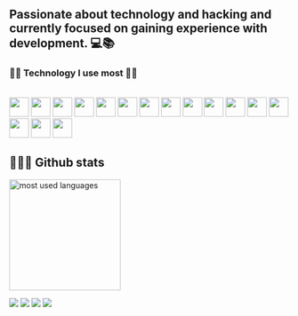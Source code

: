 ## Passionate about technology and hacking and currently focused on gaining experience with development. 💻📚
 
### 🐱‍💻 Technology I use most 🐱‍💻
<div style="display: inline_block"><br>
 <a href="#"><img height= "35" src= "https://img.shields.io/badge/Linux-FCC624?style=for-the-badge&logo=linux&logoColor=black"></a>
<a href="https://developer.mozilla.org/docs/Web/HTML"><img height= "35" src= "https://img.shields.io/badge/HTML5-E34F26?style=for-the-badge&logo=html5&logoColor=white"></a>
<a href="https://developer.mozilla.org/docs/Web/CSS"><img height= "35" src= "https://img.shields.io/badge/CSS3-1572B6?style=for-the-badge&logo=css3&logoColor=white"></a>
<a href="https://www.javascript.com/"><img height= "35" src= "https://img.shields.io/badge/JavaScript-F7DF1E?style=for-the-badge&logo=javascript&logoColor=black"></a>
<a href="https://code.visualstudio.com/"><img height= "35" src= "https://img.shields.io/badge/VS_Code-0078D4?style=for-the-badge&logo=visual%20studio%20code&logoColor=white"></a>
<a href="https://www.json.org/json-en.html"><img height= "35" src= "https://img.shields.io/badge/json-5E5C5C?style=for-the-badge&logo=json&logoColor=white"></a>
<a href="https://www.npmjs.com/"><img height= "35" src= "https://img.shields.io/badge/npm-CB3837?style=for-the-badge&logo=npm&logoColor=white"></a>
<a href="https://git-scm.com/"><img height= "35" src= "https://img.shields.io/badge/Git-F05032?style=for-the-badge&logo=git&logoColor=white"></a>
<a href="#"><img height= "35" src="https://img.shields.io/badge/Vercel-000000?style=for-the-badge&logo=vercel&logoColor=white"></a>
<a href="#"><img height= "35" src="https://img.shields.io/badge/Netlify-00C7B7?style=for-the-badge&logo=netlify&logoColor=white"></a>
 <a href="#"><img height= "35" src="https://img.shields.io/badge/Solidity-e6e6e6?style=for-the-badge&logo=solidity&logoColor=black"></a>
<a href="https://reactjs.org/"><img height= "35" src= "https://img.shields.io/badge/React-FFFFFF?style=for-the-badge&logo=react&logoColor=61DAFB"></a>
<a href="https://nextjs.org/"><img height= "35" src= "https://img.shields.io/badge/next.js-000000?style=for-the-badge&logo=nextdotjs&logoColor=white"></a>
<a href="https://www.markdownguide.org/"><img height= "35" src= "https://img.shields.io/badge/Markdown-000000?style=for-the-badge&logo=markdown&logoColor=white"></a>
<a href="#"><img height= "35" src="https://img.shields.io/badge/Bootstrap-563D7C?style=for-the-badge&logo=bootstrap&logoColor=white"></a>
<a href="#"><img height= "35" src="https://img.shields.io/badge/Vite-B73BFE?style=for-the-badge&logo=vite&logoColor=FFD62E"></a>
</div>

##

## 🐱‍💻✨ Github stats

<p>
<img alt="most used languages" height="200px" src="https://github-readme-stats.vercel.app/api/top-langs/?username=Dione-b&count_private=true&theme=algolia&bg_color=0,130F40,000000&custom_title=Languages&layout=compact&border_radius=8&langs_count=20"/>
 
<div> 
  <a href="https://www.instagram.com/diiibastos/" target="_blank"><img src="https://img.shields.io/badge/-Instagram-%23E4405F?style=for-the-badge&logo=instagram&logoColor=white" target="_blank"></a>
  <a href = "mailto:dionenassau321@gmail.com"><img src="https://img.shields.io/badge/-Gmail-%23333?style=for-the-badge&logo=gmail&logoColor=white" target="_blank"></a>
  <a href="https://www.linkedin.com/in/dione-bastos-71a28514b/" target="_blank"><img src="https://img.shields.io/badge/-LinkedIn-%230077B5?style=for-the-badge&logo=linkedin&logoColor=white" target="_blank"></a> 
 <a href="https://twitter.com/Diiibastos" target="_blank"><img src="https://img.shields.io/badge/Twitter-1DA1F2?style=for-the-badge&logo=twitter&logoColor=white" target="_blank"></a> 
</div>
